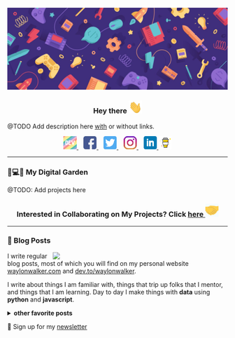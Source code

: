 <!-- [ -->

![Jitendra Header](https://raw.githubusercontent.com/JitendraSachwani/JitendraSachwani/main/assets/readme_header.jpg)

<!-- ](https://some-url.dev/) -->

<h3 align='center'>

Hey there <img src="https://raw.githubusercontent.com/JitendraSachwani/JitendraSachwani/main/assets/gifs/wave.gif" width="30px">

</h3>

@TODO Add description here [with](https://www.google.com) or without links.

<p align='center'>
    <a href="https://dev.to/">
        <img height="30" src="https://raw.githubusercontent.com/JitendraSachwani/JitendraSachwani/main/assets/icons/devTo.png">
    </a><!-- TODO -->
    &nbsp;&nbsp;
    <a href="https://www.facebook.com/jitendra.sachwani">
        <img height="30" src="https://raw.githubusercontent.com/JitendraSachwani/JitendraSachwani/main/assets/icons/facebook.png?raw=true">
    </a>
    &nbsp;&nbsp;
    <a href="https://twitter.com/_Jitendra_S">
        <img height="30" src="https://raw.githubusercontent.com/JitendraSachwani/JitendraSachwani/main/assets/icons/twitter.png?raw=true">
    </a>
    &nbsp;&nbsp;
    <a href="https://instagram.com/jitu_honorificabilitudinitas">
        <img height="30" src="https://raw.githubusercontent.com/JitendraSachwani/JitendraSachwani/main/assets/icons/instagram.png?raw=true">
    </a>
    &nbsp;&nbsp;
    <a href="https://www.linkedin.com/in/jitendra-sachwani/">
        <img height="30" src="https://raw.githubusercontent.com/JitendraSachwani/JitendraSachwani/main/assets/icons/linkedin.png?raw=true">
    </a>
    <a href="https://www.buymeacoffee.com/">
        <img height="30" src="https://raw.githubusercontent.com/JitendraSachwani/JitendraSachwani/main/assets/icons/buy-me-a-coffee.png?raw=true">
    </a><!-- TODO -->
</p>

---

### 🌱💻🌱 My Digital Garden


@TODO: Add projects here


<h3 align="center">

Interested in Collaborating on My Projects? Click <a href="https://github.com/JitendraSachwani/JitendraSachwani/blob/main/PROJECTS.md">here <img src="https://raw.githubusercontent.com/JitendraSachwani/JitendraSachwani/main/assets/gifs/handshake.gif" width="30px"> </a>

</h3>

---

### 📰 Blog Posts

<!-- Begin All Posts -->

<!-- Begin Post -->
<!-- <div class="post" style="display:flex;"> -->

<p>
<a href="#">
    <img width="400"  align="right" src="https://waylonwalker.com/latest.png?raw=true" >
</a>
</p>

I write regular blog posts, most of which you will find on my personal website [waylonwalker.com](https://waylonwalker.com) and [dev.to/waylonwalker](https://dev.to/waylonwalker).

I write about things I am familiar with, things that trip up folks that I mentor, and things that I am learning. Day to day I make things with **data** using **python** and **javascript**.


<!-- </div> -->
<!-- !End Post -->


<!-- !End All Posts -->

<details>
 <summary><strong>other favorite posts</strong></summary>
 
 <a href="https://waylonwalker.com/blog/eight-years-cat/"><img width="400" src="https://waylonwalker.com/eight-years-cat.png?raw=true"></a>
 <a href="https://waylonwalker.com/blog/keyboard-driven-vscode/"><img width="400" src="https://waylonwalker.com/alt%20b.png?raw=true"></a>
 <a href="https://waylonwalker.com/blog/what-are-github-actions/"><img width="400" src="https://waylonwalker.com/what-are-github-actions.png?raw=true"></a>
 
</details>

<p>

💌 Sign up for my [newsletter](https://waylonwalker.com/newsletter/)

</p>

<!--
**JitendraSachwani/JitendraSachwani** is a ✨ _special_ ✨ repository because its `README.md` (this file) appears on your GitHub profile.

Here are some ideas to get you started:

- 🔭 I’m currently working on ...
- 🌱 I’m currently learning ...
- 👯 I’m looking to collaborate on ...
- 🤔 I’m looking for help with ...
- 💬 Ask me about ...
- 📫 How to reach me: ...
- 😄 Pronouns: ...
- ⚡ Fun fact: ...
-->
